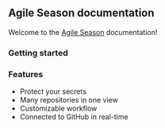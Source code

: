 ## Agile Season documentation

Welcome to the [Agile Season](https://2.agileseason.com) documentation!

### Getting started

### Features

- Protect your secrets
- Many repositories in one view
- Customizable workflow
- Connected to GitHub in real-time
